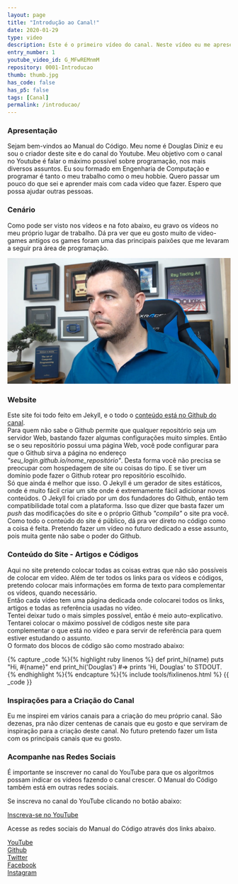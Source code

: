```yaml
---
layout: page
title: "Introdução ao Canal!"
date: 2020-01-29
type: video
description: Este é o primeiro vídeo do canal. Neste vídeo eu me apresento e falo um pouco do canal e do site.
entry_number: 1
youtube_video_id: G_MFwREMnmM
repository: 0001-Introducao
thumb: thumb.jpg
has_code: false
has_p5: false
tags: [Canal]
permalink: /introducao/
---
```


### Apresentação

Sejam bem-vindos ao Manual do Código. Meu nome é Douglas Diniz e eu sou o criador deste site e do canal do Youtube.
Meu objetivo com o canal no Youtube é falar o máximo possível sobre programação, nos mais diversos assuntos.
Eu sou formado em Engenharia de Computação e programar é tanto o meu trabalho como o meu hobbie. Quero passar um pouco do que sei
e aprender mais com cada vídeo que fazer. Espero que possa ajudar outras pessoas.  

### Cenário

Como pode ser visto nos vídeos e na foto abaixo, eu gravo os vídeos no meu próprio lugar de trabalho. Dá pra ver que eu gosto muito de video-games antigos
os games foram uma das principais paixões que me levaram a seguir pra área de programação.

![Foto Doug](/assets/img/doug.jpg "Programando")

### Website

Este site foi todo feito em Jekyll, e o todo o [conteúdo está no Github do canal](https://github.com/ManualDoCodigo/website).  
Para quem não sabe o Github permite que qualquer repositório seja um servidor Web, bastando fazer algumas configurações muito simples.
Então se o seu repositório possui uma página Web, você pode configurar para que o Github sirva a página no endereço *"seu_login.github.io/nome_repositório"*.
Desta forma você não precisa se preocupar com hospedagem de site ou coisas do tipo. E se tiver um domínio pode fazer o Github rotear pro repositório escolhido.  
Só que ainda é melhor que isso. O Jekyll é um gerador de sites estáticos, onde é muito fácil criar um site onde é extremamente fácil adicionar novos conteúdos.
O Jekyll foi criado por um dos fundadores do Github, então tem compatibilidade total com a plataforma. Isso que dizer que basta fazer um *push* das modificações
do site e o próprio Github *"compila"* o site pra você.  
Como todo o conteúdo do site é público, dá pra ver direto no código como a coisa é feita.
Pretendo fazer um vídeo no futuro dedicado a esse assunto, pois muita gente não sabe o poder do Github.  

### Conteúdo do Site - Artigos e Códigos

Aqui no site pretendo colocar todas as coisas extras que não são possíveis de colocar em vídeo. Além de ter todos os links para os vídeos e códigos, pretendo colocar
mais informações em forma de texto para complementar os vídeos, quando necessário.  
Então cada vídeo tem uma página dedicada onde colocarei todos os links, artigos e todas as referência usadas no vídeo.  
Tentei deixar tudo o mais simples possível, então é meio auto-explicativo.  
Tentarei colocar o máximo possível de códigos neste site para complementar o que está no vídeo e para servir de referência para quem estiver estudando o assunto.  
O formato dos blocos de código são como mostrado abaixo:

{% capture _code %}{% highlight ruby linenos %}
def print_hi(name)
  puts "Hi, #{name}"
end
print_hi('Douglas')
#=> prints 'Hi, Douglas' to STDOUT.
{% endhighlight %}{% endcapture %}{% include tools/fixlinenos.html %}
{{ _code }}

### Inspirações para a Criação do Canal

Eu me inspirei em vários canais para a criação do meu próprio canal. São dezenas, pra não dizer centenas de canais que eu gosto e que serviram de inspiração para a
criação deste canal. No futuro pretendo fazer um lista com os principais canais que eu gosto.

### Acompanhe nas Redes Sociais

É importante se inscrever no canal do YouTube para que os algoritmos possam indicar os vídeos fazendo o canal crescer. O Manual do Código também está em outras
redes sociais.  

Se inscreva no canal do YouTube clicando no botão abaixo:

<div class="home_wrapper">
    <div class="welcome-block">
        <div class="presentation">
            <div class="social-medias-links">
                <div><a href="{{ site.links.youtube }}?sub_confirmation=1" target="_blank" class="button-base youtube">Inscreva-se no YouTube</a></div> 
            </div>
        </div>
    </div>
</div>


<p>Acesse as redes sociais do Manual do Código através dos links abaixo.</p>

<div class="home_wrapper">
    <div class="welcome-block">
        <div class="presentation">                
                <div class="social-medias-links">
                    <div><a href="{{site.links.youtube}}" target="_blank" class="button-base youtube-small">YouTube</a></div>
                    <div><a href="{{site.links.github}}" target="_blank" class="button-base github">Github</a></div>
                    <div><a href="{{site.links.twitter}}" target="_blank" class="button-base twiter">Twitter</a></div>
                    <div><a href="{{site.links.facebook}}" target="_blank" class="button-base facebook">Facebook</a></div>
                    <div><a href="{{site.links.instagram}}" target="_blank" class="button-base instagram">Instagram</a></div>
                </div>
        </div>
    </div>
</div>